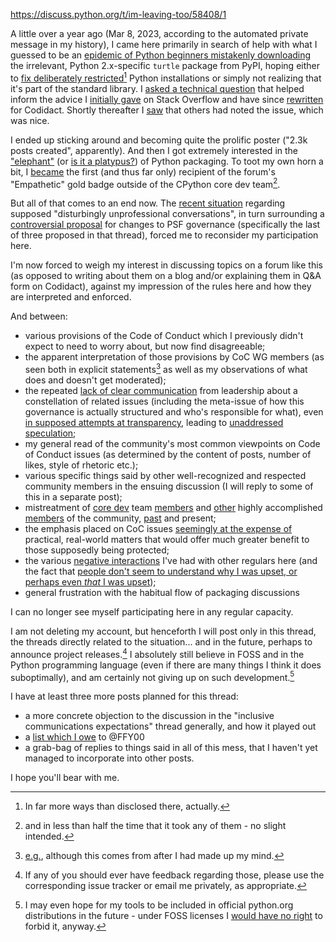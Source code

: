 https://discuss.python.org/t/im-leaving-too/58408/1

A little over a year ago (Mar 8, 2023, according to the automated private message in my history), I came here primarily in search of help with what I guessed to be an [epidemic of Python beginners mistakenly downloading](https://pypistats.org/packages/turtle) the irrelevant, Python 2.x-specific `turtle` package from PyPI, hoping either to [fix deliberately restricted](https://wiki.debian.org/Python#Deviations_from_upstream)[^1] Python installations or simply not realizing that it's part of the standard library. I [asked a technical question](https://discuss.python.org/t/can-tkinter-be-installed-on-a-per-python-installation-basis/25089) that helped inform the advice I [initially gave](https://stackoverflow.com/questions/76105218/) on Stack Overflow and have since [rewritten](https://software.codidact.com/posts/291791) for Codidact. Shortly thereafter I [saw](https://discuss.python.org/t/handling-modules-on-pypi-that-are-now-in-the-standard-library/27071/3) that others had noted the issue, which was nice.

I ended up sticking around and becoming quite the prolific poster ("2.3k posts created", apparently). And then I got extremely interested in the ["elephant"](https://discuss.python.org/t/building-distributions-and-drawing-the-platypus/2062/16) (or [is it a platypus?](https://discuss.python.org/t/the-packaging-platypus/1939)) of Python packaging. To toot my own horn a bit, I [became](https://discuss.python.org/badges/39/empathetic) the first (and thus far only) recipient of the forum's "Empathetic" gold badge outside of the CPython core dev team[^2].

But all of that comes to an end now. The [recent situation](https://discuss.python.org/t/inclusive-communications-expectations-in-python-spaces/57950) regarding supposed "disturbingly unprofessional conversations", in turn surrounding a [controversial proposal](https://discuss.python.org/t/for-your-consideration-proposed-bylaws-changes-to-improve-our-membership-experience/55696) for changes to PSF governance (specifically the last of three proposed in that thread), forced me to reconsider my participation here. 

I'm now forced to weigh my interest in discussing topics on a forum like this (as opposed to writing about them on a blog and/or explaining them in Q&A form on Codidact), against my impression of the rules here and how they are interpreted and enforced.

And between:

* various provisions of the Code of Conduct which I previously didn't expect to need to worry about, but now find disagreeable;
* the apparent interpretation of those provisions by CoC WG members (as seen both in explicit statements[^3] as well as my observations of what does and doesn't get moderated);
* the repeated [lack of clear communication](https://discuss.python.org/t/for-your-consideration-proposed-bylaws-changes-to-improve-our-membership-experience/55696/176) from leadership about a constellation of related issues (including the meta-issue of how this governance is actually structured and who's responsible for what), even [in supposed attempts at transparency](https://discuss.python.org/t/for-your-consideration-proposed-bylaws-changes-to-improve-our-membership-experience/55696/167), leading to [unaddressed speculation](https://discuss.python.org/t/for-your-consideration-proposed-bylaws-changes-to-improve-our-membership-experience/55696/131);
* my general read of the community's most common viewpoints on Code of Conduct issues (as determined by the content of posts, number of likes, style of rhetoric etc.);
* various specific things said by other well-recognized and respected community members in the ensuing discussion (I will reply to some of this in a separate post);
* mistreatment of [core dev](https://discuss.python.org/t/inclusive-communications-expectations-in-python-spaces/57950/4) team [members](https://discuss.python.org/t/for-your-consideration-proposed-bylaws-changes-to-improve-our-membership-experience/55696/133) and [other](https://discuss.python.org/t/why-im-leaving-discuss-python-org/58093) highly accomplished [members](https://discuss.python.org/t/why-i-am-withdrawing-fellowship-status-in-psf/58301) of the community, [past](https://discuss.python.org/t/the-psf-should-be-less-political-not-more/4329) and present;
* the emphasis placed on CoC issues [seemingly at the expense of](https://discuss.python.org/t/for-your-consideration-proposed-bylaws-changes-to-improve-our-membership-experience/55696/130) practical, real-world matters that would offer much greater benefit to those supposedly being protected;
* the various [negative interactions](https://discuss.python.org/t/seeking-a-consensus-about-the-purpose-and-future-of-pyproject-toml/39763/20) I've had with other regulars here (and the fact that [people don't seem to understand why I was upset, or perhaps even *that* I was upset](https://discuss.python.org/t/seeking-a-consensus-about-the-purpose-and-future-of-pyproject-toml/39763/23));
* general frustration with the habitual flow of packaging discussions

I can no longer see myself participating here in any regular capacity.

I am not deleting my account, but henceforth I will post only in this thread, the threads directly related to the situation... and in the future, perhaps to announce project releases.[^4] I absolutely still believe in FOSS and in the Python programming language (even if there are many things I think it does suboptimally), and am certainly not giving up on such development.[^5]

I have at least three more posts planned for this thread:

* a more concrete objection to the discussion in the "inclusive communications expectations" thread generally, and how it played out
* a [list which I owe](https://discuss.python.org/t/inclusive-communications-expectations-in-python-spaces/57950/23) to @FFY00 
* a grab-bag of replies to things said in all of this mess, that I haven't yet managed to incorporate into other posts.

I hope you'll bear with me.

[^1]: In far more ways than disclosed there, actually.

[^2]: and in less than half the time that it took any of them - no slight intended.

[^3]: [e.g.](https://discuss.python.org/t/why-im-leaving-discuss-python-org/58093/37), although this comes from after I had made up my mind.

[^4]: If any of you should ever have feedback regarding those, please use the corresponding issue tracker or email me privately, as appropriate.

[^5]: I may even hope for my tools to be included in official python.org distributions in the future - under FOSS licenses I [would have no right](https://opensource.stackexchange.com/questions/53) to forbid it, anyway.

